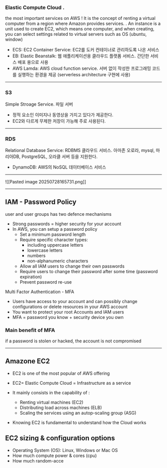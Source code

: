 
### Elastic Compute Cloud . 

the most important services on AWS ! 
It is the concept of renting a virtual computer from a region where Amazon provides services. . An instance is a unit used to create EC2, which means one computer, and when creating, you can select settings related to virtual servers such as OS (ubuntu, window)


- ECS: EC2 Container Service: EC2를 도커 컨테이너로 관리하도록 나온 서비스
- EB: Elastic Beanstalk: 웹 애플리케이션용 클라우드 플랫폼 서비스. 간단한 서비스 배포 용으로 사용
- AWS Lamda: AWS cloud function service. 서버 없이 작성한 프로그래밍 코드를 실행하는 환경을 제공 (serverless architecture 구현에 사용)


-------

### S3

Simple Stroage Service. 파일 서버

- 정적 요소인 이미지나 동영상을 가지고 있다가 제공한다.
- EC2와 다르게 무제한 저장이 가능해 주로 사용된다.


---

###  RDS

Relational Database Service: RDBMS 클라우드 서비스. 아마존 오로라, mysql, 마리아DB, PostgreSQL, 오라클 서버 등을 지원한다.

- DynamoDB: AWS의 NoSQL 데이터베이스 서비스

---


![[Pasted image 20250728165731.png]]


---

## IAM - Password Policy 


user and user groups has two defence mechanisms

- Strong passwords = higher security for your account 
- In AWS, you can setup a password policy 
	- Set a minimum password length
	- Require specific character types: 
		- including uppercase letters 
		- lowercase letters
		- numbers 
		- non-alphanumeric characters 
	-  Allow all IAM users to change their own passwords 
	-  Require users to change their password after some time (password expiration)
	- Prevent password re-use


Multi Factor Authentication - MFA 

- Users have access to your account and can possibly change
configurations or delete resources in your AWS account 
- You want to protect your root Accounts and IAM users
- MFA = password you know + security device you own 

### Main benefit of MFA
 if a password is stolen or hacked, the account is not compromised 


---


## Amazone EC2 

- EC2 is one of the most popular of AWS offering 
- EC2= Elastic Compute Cloud = Infrastructure as a service 
- It mainly consists in the capability of : 
	- Renting virtual machines (EC2)
	- Distributing load across machines (ELB)
	- Scaling the services using an autop-scaling group (ASG)

- Knowing EC2 is fundamental to understand how the Cloud works 


## EC2 sizing & configuration options 

- Operating System (OS): Linux, Windows or Mac OS
- How much compute power & cores (cpu)
- How much random-acce